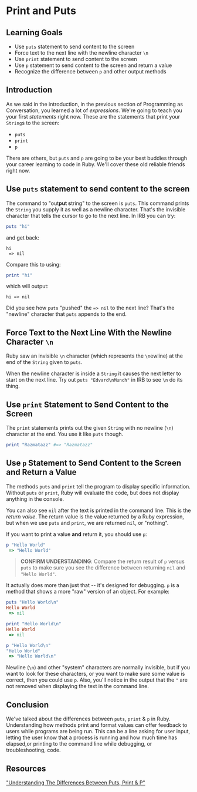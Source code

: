 # Print and Puts

## Learning Goals

- Use `puts` statement to send content to the screen
- Force text to the next line with the newline character `\n`
- Use `print` statement to send content to the screen
- Use `p` statement to send content to the screen and return a value
- Recognize the difference between `p` and other output methods

## Introduction

As we said in the introduction, in the previous section of Programming as
Conversation, you learned a lot of _expressions_. We're going to teach you your
first _statements_ right now. These are the statements that print your
`String`s to the screen:

* `puts`
* `print`
* `p`

There are others, but `puts` and `p` are going to be your best buddies through
your career learning to code in Ruby. We'll cover these old reliable friends
right now.

## Use `puts` statement to send content to the screen

The command to "out**put s**tring" to the screen is `puts`. This command prints
the `String` you supply it as well as a newline character. That's the invisible
character that tells the cursor to go to the next line. In IRB you can try:

```ruby
puts "hi"
```

and get back:

```text
hi
 => nil
```

Compare this to using:

```ruby
print "hi"
```

which will output:

```text
hi => nil
```

Did you see how `puts` "pushed" the `=> nil` to the next line? That's the
"newline" character that `puts` appends to the end.

## Force Text to the Next Line With the Newline Character `\n`

Ruby saw an invisible `\n` character (which represents the `\n`ewline) at the
end of the `String` given to `puts`.

When the newline character is inside a `String` it causes the next letter to
start on the next line. Try out `puts "Edvard\nMunch"` in IRB to see `\n` do its
thing.

## Use `print` Statement to Send Content to the Screen

The `print` statements prints out the given `String` with no newline (`\n`)
character at the end. You use it like `puts` though.

```ruby
print "Razmatazz" #=> "Razmatazz"
```

## Use `p` Statement to Send Content to the Screen and Return a Value

The methods `puts` and `print` tell the program to display specific information.
Without `puts` or `print`, Ruby will evaluate the code, but does not display
anything in the console.

You can also see `nil` after the text is printed in the command line. This is
the _return value_. The return value is the value returned by a Ruby expression,
but when we use `puts` and `print`, we are returned `nil`, or "nothing".

If you want to print a value **and** return it, you should use `p`:


```ruby
p "Hello World"
 => "Hello World"
 ```

> **CONFIRM UNDERSTANDING**: Compare the return result of `p` versus `puts` to
> make sure you see the difference between returning `nil` and `"Hello World"`.

It actually does more than just that -- it's designed for debugging. `p` is a
method that shows a more "raw" version of an object. For example:

```ruby
puts "Hello World\n"
Hello World
 => nil

print "Hello World\n"
Hello World
 => nil

p "Hello World\n"
"Hello World"
 => "Hello World\n"
 ```

Newline (`\n`) and other "system" characters are normally invisible, but if you
want to look for these characters, or you want to make sure some value is
correct, then you could use `p`. Also, you'll notice in the output that the `"`
are not removed when displaying the text in the command line.

## Conclusion

We've talked about the differences between `puts`, `print` & `p` in Ruby.
Understanding how methods print and format values can offer feedback to users
while programs are being run. This can be a line asking for user input, letting
the user know that a process is running and how much time has elapsed,or
printing to the command line while debugging, or troubleshooting, code.

## Resources

["Understanding The Differences Between Puts, Print & P"](https://www.rubyguides.com/2018/10/puts-vs-print/)
